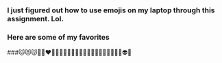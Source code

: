 ### I just figured out how to use emojis on my laptop through this assignment. Lol. 
### Here are some of my favorites
###🐱😻😽🦄💖❤️‍🔥💗💞🍕🥨🍟🍣🍜🍪💐🌸🌹🌺🍁🌌🌠🤩👻👽💩
